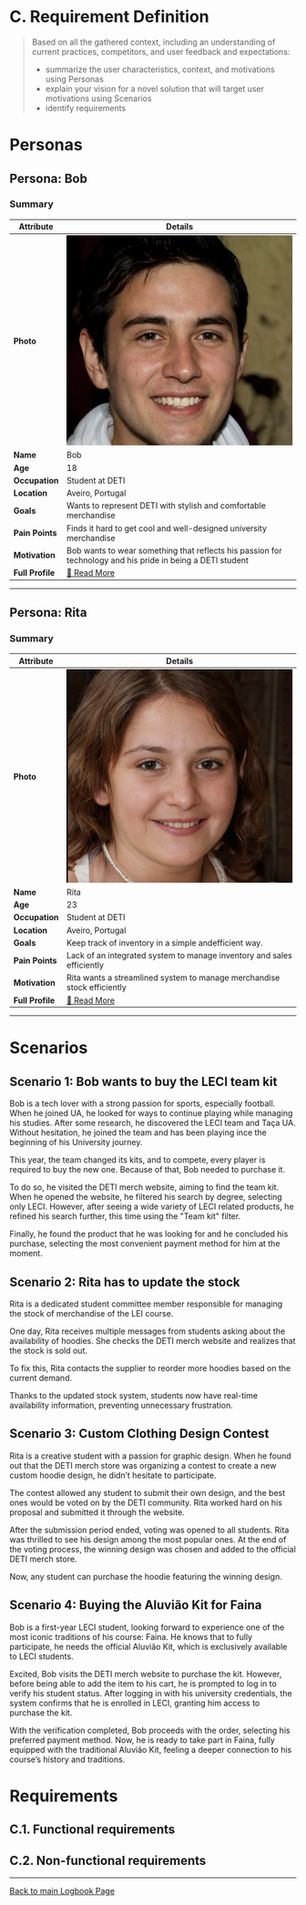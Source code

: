 
# C. Requirement Definition
>	Based on all the gathered context, including an understanding of current practices, competitors, and user feedback and expectations: 
>	- summarize the user characteristics, context, and motivations using Personas
>	- explain your vision for a novel solution that will target user motivations using Scenarios
>	- identify requirements

# Personas

## Persona: Bob
### Summary 
| Attribute        | Details                                       |
| ---------------- | --------------------------------------------- |
| **Photo**        | ![Bob /100](/stage2_requirements/personas/bob.png)                 |
| **Name**         | Bob                                           |
| **Age**          | 18                                           |
| **Occupation**   | Student at DETI                          |
| **Location**     | Aveiro, Portugal                              |
| **Goals**        | Wants  to  represent  DETI  with  stylish and comfortable merchandise        |
| **Pain Points**  | Finds  it  hard  to  get  cool  and  well-designed university merchandise   |
| **Motivation**   | Bob wants to wear something that reflects his passion for technology and his pride in being a DETI student |
| **Full Profile** | [📄 Read More](/stage2_requirements/personas/Bob.md) |

---
## Persona: Rita 
### Summary 
| Attribute        | Details                                       |
| ---------------- | --------------------------------------------- |
| **Photo**        | ![Rita /100](/stage2_requirements/personas/rita.png)            |
| **Name**         | Rita                               |
| **Age**          | 23                                |
| **Occupation**   | Student at DETI                          |
| **Location**     | Aveiro, Portugal                               |
| **Goals**        | Keep track of inventory in a simple andefficient way.          |
| **Pain Points**  | Lack of an integrated system to manage inventory and sales efficiently              |
| **Motivation**   | Rita wants a streamlined system to manage merchandise stock efficiently               |
| **Full Profile** | [📄 Read More](/stage2_requirements/personas/rita.md) |

---





# Scenarios


## Scenario 1: Bob wants to buy the LECI team kit

Bob is a tech lover with a strong passion for sports, especially football. When he joined UA, he looked for ways to continue playing while managing his studies. After some research, he discovered the LECI team and Taça UA. Without hesitation, he joined the team and has been playing ince the beginning of his University journey. 

This year, the team changed its kits, and to compete, every player is required to buy the new one. Because of that, Bob needed to purchase it.

To do so, he visited the DETI merch website, aiming to find the team kit. When he opened the website, he filtered his search by degree, selecting only LECI. However, after seeing a wide variety of LECI related products, he refined his search further, this time using the "Team kit" filter.

Finally, he found the product that he was looking for and he concluded his purchase, selecting the most convenient payment method for him at the moment.

## Scenario 2: Rita has to update the stock

Rita is a dedicated student committee member responsible for managing the stock of merchandise of the LEI course.

One day, Rita receives multiple messages from students asking about the availability of hoodies. She checks the DETI merch website and realizes that the stock is sold out.

To fix this, Rita contacts the supplier to reorder more hoodies based on the current demand.

Thanks to the updated stock system, students now have real-time availability information, preventing unnecessary frustration.

## Scenario 3: Custom Clothing Design Contest

Rita is a creative student with a passion for graphic design. When he found out that the DETI merch store was organizing a contest to create a new custom hoodie design, he didn’t hesitate to participate.

The contest allowed any student to submit their own design, and the best ones would be voted on by the DETI community. Rita worked hard on his proposal and submitted it through the website.

After the submission period ended, voting was opened to all students. Rita was thrilled to see his design among the most popular ones. At the end of the voting process, the winning design was chosen and added to the official DETI merch store.

Now, any student can purchase the hoodie featuring the winning design.

## Scenario 4: Buying the Aluvião Kit for Faina

Bob is a first-year LECI student, looking forward to experience one of the most iconic traditions of his course: Faina. He knows that to fully participate, he needs the official Aluvião Kit, which is exclusively available to LECI students.

Excited, Bob visits the DETI merch website to purchase the kit. However, before being able to add the item to his cart, he is prompted to log in to verify his student status. After logging in with his university credentials, the system confirms that he is enrolled in LECI, granting him access to purchase the kit.

With the verification completed, Bob proceeds with the order, selecting his preferred payment method. Now, he is ready to take part in Faina, fully equipped with the traditional Aluvião Kit, feeling a deeper connection to his course’s history and traditions.



# Requirements





## C.1. Functional requirements


## C.2. Non-functional requirements


---
[Back to main Logbook Page](hci_logbook.md)